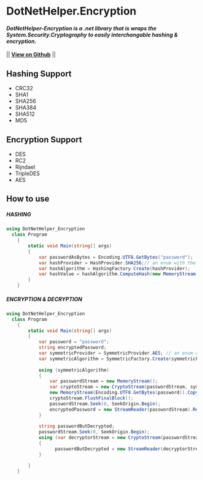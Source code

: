 # DotNetHelper.Encryption

#### *DotNetHelper-Encryption is a .net library that is wraps the System.Security.Cryptography to easily interchangable hashing & encryption.* 

|| [**View on Github**][Github] || 


## Hashing Support
+ CRC32
+ SHA1
+ SHA256
+ SHA384
+ SHA512
+ MD5

## Encryption Support
+ DES
+ RC2
+ Rijndael
+ TripleDES
+ AES


## How to use
##### HASHING
```csharp
using DotNetHelper_Encryption
  class Program
    {
        static void Main(string[] args)
        {
            var passwordAsBytes = Encoding.UTF8.GetBytes("password");
            var hashProvider = HashProvider.SHA256;// an enum with the options of CRC32,SHA1,SHA256,SHA384,SHA512,MD5
            var hashAlgorithm = HashingFactory.Create(hashProvider); 
            var hashValue = hashAlgorithm.ComputeHash(new MemoryStream(passwordAsBytes));
        }
    }
```

##### ENCRYPTION & DECRYPTION
```csharp
using DotNetHelper_Encryption
  class Program
    {
        static void Main(string[] args)
        {
            var password = "password";
            string encryptedPassword;
            var symmetricProvider = SymmetricProvider.AES; // an enum with the options of AES,DES,RC2,Rijndael,TripleDES
            var symmetricAlgorithm = SymmetricFactory.Create(symmetricProvider);
            
            using (symmetricAlgorithm)
            {
                var passwordStream = new MemoryStream();
                var cryptoStream = new CryptoStream(passwordStream, symmetricAlgorithm.CreateEncryptor(), CryptoStreamMode.Write);
                new MemoryStream(Encoding.UTF8.GetBytes(password)).CopyTo(cryptoStream);
                cryptoStream.FlushFinalBlock();
                passwordStream.Seek(0, SeekOrigin.Begin);
                encryptedPassword = new StreamReader(passwordStream).ReadToEnd();
            }
            
            string passwordButDecrypted;
            passwordStream.Seek(0, SeekOrigin.Begin);
            using (var decryptorStream = new CryptoStream(passwordStream, symmetricAlgorithm.CreateDecryptor(), CryptoStreamMode.Read))
            {
                  passwordButDecrypted = new StreamReader(decryptorStream).ReadToEnd();
            }

        }
    }
```


<!-- Links. -->

[1]:  https://gist.github.com/davidfowl/ed7564297c61fe9ab814
[2]: http://themofade.github.io/DotNetHelper-Encryption

[Cake]: https://gist.github.com/davidfowl/ed7564297c61fe9ab814
[Azure DevOps]: https://gist.github.com/davidfowl/ed7564297c61fe9ab814
[AppVeyor]: https://gist.github.com/davidfowl/ed7564297c61fe9ab814
[GitVersion]: https://gitversion.readthedocs.io/en/latest/
[Nuget]: https://gist.github.com/davidfowl/ed7564297c61fe9ab814
[Chocolately]: https://gist.github.com/davidfowl/ed7564297c61fe9ab814
[WiX]: http://wixtoolset.org/
[DocFx]: https://dotnet.github.io/docfx/
[Github]: https://github.com/TheMofaDe/DotNetHelper-Encryption


<!-- Documentation Links. -->
[Docs]: https://themofade.github.io/DotNetHelper-Encryption/index.html
[Docs-API]: https://themofade.github.io/DotNetHelper-Encryption/api/DotNetHelper-Encryption.Attribute.html
[Docs-Tutorials]: https://themofade.github.io/DotNetHelper-Encryption/tutorials/index.html
[Docs-samples]: https://dotnet.github.io/docfx/
[Changelogs]: https://dotnet.github.io/docfx/